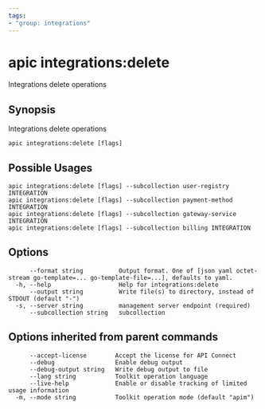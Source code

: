```yaml
---
tags:
- "group: integrations"
---
```

# apic integrations:delete

Integrations delete operations

## Synopsis

Integrations delete operations

```
apic integrations:delete [flags]
```

## Possible Usages

```
apic integrations:delete [flags] --subcollection user-registry INTEGRATION
apic integrations:delete [flags] --subcollection payment-method INTEGRATION
apic integrations:delete [flags] --subcollection gateway-service INTEGRATION
apic integrations:delete [flags] --subcollection billing INTEGRATION
```

## Options

```
      --format string          Output format. One of [json yaml octet-stream go-template=... go-template-file=...], defaults to yaml.
  -h, --help                   Help for integrations:delete
      --output string          Write file(s) to directory, instead of STDOUT (default "-")
  -s, --server string          management server endpoint (required)
      --subcollection string   subcollection
```

## Options inherited from parent commands

```
      --accept-license        Accept the license for API Connect
      --debug                 Enable debug output
      --debug-output string   Write debug output to file
      --lang string           Toolkit operation language
      --live-help             Enable or disable tracking of limited usage information
  -m, --mode string           Toolkit operation mode (default "apim")
```
